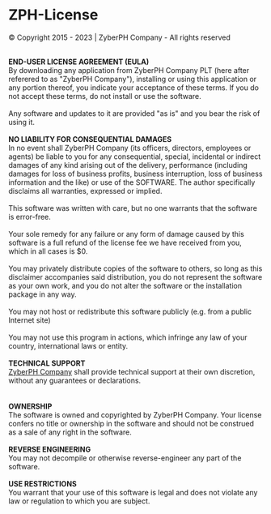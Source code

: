 # ZPH-License

&copy; Copyright 2015 - 2023 | ZyberPH Company - All rights reserved

<br/><b>END-USER LICENSE AGREEMENT (EULA)</b><br/>
By downloading any application from ZyberPH Company PLT (here after referered to as "ZyberPH Company"), 
installing or using this application or any portion thereof, you indicate your acceptance of these terms.
If you do not accept these terms, do not install or use the software.
<br><br>Any software and updates to it are provided "as is" and you bear the risk of using it.
<br><br><b>NO LIABILITY FOR CONSEQUENTIAL DAMAGES</b><br>
In no event shall ZyberPH Company (its officers, directors, employees or agents) be liable to you for any consequential, special, incidental or indirect damages of any kind arising out of the delivery, performance (including damages for loss of business profits, business interruption, loss of business information and the like) or use of the SOFTWARE.
The author specifically disclaims all warranties, expressed or implied.
<br><br>This software was written with care, but no one warrants that the software is error-free. 
<br><br>Your sole remedy for any failure or any form of damage caused by this software is a full refund of the license fee we have received from you, which in all cases is $0.
<br><br>You may privately distribute copies of the software to others, so long as this disclaimer accompanies said distribution, you do not represent the software as your own work, and you do not alter the software or the installation package in any way. 
<br><br>You may not host or redistribute this software publicly (e.g. from a public Internet site)
<br><br>You may not use this program in actions, which infringe any law of your country, international laws or entity.
<br><br><b>TECHNICAL SUPPORT</b> 
<br><u>ZyberPH Company</u> shall provide technical support at their own discretion, without any guarantees or declarations.  
<br><br><b>OWNERSHIP</b> 
<br>The software is owned and copyrighted by ZyberPH Company. Your license confers no title or ownership in the software and should not be construed as a sale of any right in the software.
<br><br><b>REVERSE ENGINEERING</b> 
<br>You may not decompile or otherwise reverse-engineer any part of the software.
<br><br><b>USE RESTRICTIONS</b> 
<br>You warrant that your use of this software is legal and does not violate any law or regulation to which you are subject.
